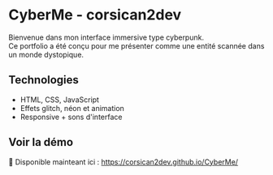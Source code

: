 # CyberMe - corsican2dev

Bienvenue dans mon interface immersive type cyberpunk.  
Ce portfolio a été conçu pour me présenter comme une entité scannée dans un monde dystopique.

## Technologies
- HTML, CSS, JavaScript
- Effets glitch, néon et animation
- Responsive + sons d'interface

## Voir la démo
🚀 Disponible mainteant ici : https://corsican2dev.github.io/CyberMe/

